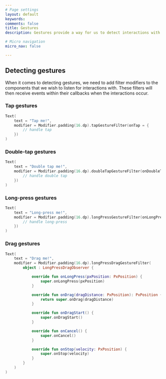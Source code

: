 ```yaml
---
# Page settings
layout: default
keywords:
comments: false
title: Gestures
description: Gestures provide a way for us to detect interactions with components in our UI. These modifiers can be added to any of the components we declare, with their calback being triggered whenever the gesture event occurs.

# Micro navigation
micro_nav: false

---
```


## Detecting gestures

When it comes to detecting gestures, we need to add filter modifiers to the components that we wish to listen for interactions with. These filters will then receive events within their callbacks when the interactions occur.

### Tap gestures

```kotlin
Text(
    text = "Tap me!",
    modifier = Modifier.padding(16.dp).tapGestureFilter(onTap = {
        // handle tap
    })
)
```

### Double-tap gestures

```kotlin
Text(
    text = "Double tap me!",
    modifier = Modifier.padding(16.dp).doubleTapGestureFilter(onDoubleTap = {
        // handle double tap
    })
)
```

### Long-press gestures

```kotlin
Text(
    text = "Long-press me!",
    modifier = Modifier.padding(16.dp).longPressGestureFilter(onLongPress = {
        // handle long-press
    })
)
```

### Drag gestures

```kotlin
Text(
    text = "Drag me!",
    modifier = Modifier.padding(16.dp).longPressDragGestureFilter(
        object : LongPressDragObserver {

            override fun onLongPress(pxPosition: PxPosition) {
                super.onLongPress(pxPosition)
            }

            override fun onDrag(dragDistance: PxPosition): PxPosition {
                return super.onDrag(dragDistance)
            }

            override fun onDragStart() {
                super.onDragStart()
            }

            override fun onCancel() {
                super.onCancel()
            }

            override fun onStop(velocity: PxPosition) {
                super.onStop(velocity)
            }
        }
    )
)
```
